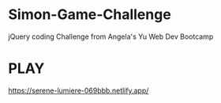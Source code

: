 # Simon-Game-Challenge
jQuery coding Challenge from Angela's Yu Web Dev Bootcamp

# PLAY
https://serene-lumiere-069bbb.netlify.app/
